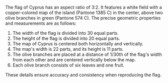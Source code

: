 The flag of Cyprus has an aspect ratio of 3:2. It features a white field with a copper-colored map of the island (Pantone 1385 C) in the center, above two olive branches in green (Pantone 574 C). The precise geometric properties and measurements are as follows:

1. The width of the flag is divided into 30 equal parts.
2. The height of the flag is divided into 20 equal parts.
3. The map of Cyprus is centered both horizontally and vertically.
4. The map's width is 22 parts, and its height is 11 parts.
5. The olive branches are placed at a distance of 1/30th of the flag's width from each other and are centered vertically below the map.
6. Each olive branch consists of six leaves and one fruit.

These details ensure accuracy and consistency when reproducing the flag.